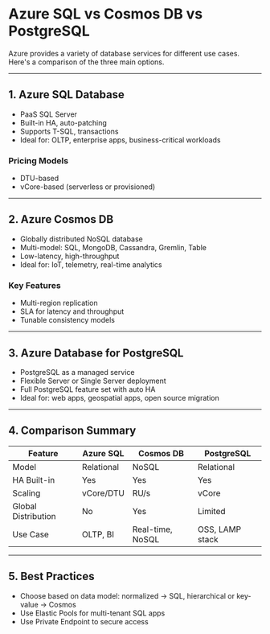 
# Azure SQL vs Cosmos DB vs PostgreSQL

Azure provides a variety of database services for different use cases. Here's a comparison of the three main options.

---

## 1. Azure SQL Database

- PaaS SQL Server
- Built-in HA, auto-patching
- Supports T-SQL, transactions
- Ideal for: OLTP, enterprise apps, business-critical workloads

### Pricing Models

- DTU-based
- vCore-based (serverless or provisioned)

---

## 2. Azure Cosmos DB

- Globally distributed NoSQL database
- Multi-model: SQL, MongoDB, Cassandra, Gremlin, Table
- Low-latency, high-throughput
- Ideal for: IoT, telemetry, real-time analytics

### Key Features

- Multi-region replication
- SLA for latency and throughput
- Tunable consistency models

---

## 3. Azure Database for PostgreSQL

- PostgreSQL as a managed service
- Flexible Server or Single Server deployment
- Full PostgreSQL feature set with auto HA
- Ideal for: web apps, geospatial apps, open source migration

---

## 4. Comparison Summary

| Feature               | Azure SQL    | Cosmos DB   | PostgreSQL |
|-----------------------|--------------|-------------|------------|
| Model                 | Relational   | NoSQL       | Relational |
| HA Built-in           | Yes          | Yes         | Yes        |
| Scaling               | vCore/DTU    | RU/s        | vCore      |
| Global Distribution   | No           | Yes         | Limited    |
| Use Case              | OLTP, BI     | Real-time, NoSQL | OSS, LAMP stack |

---

## 5. Best Practices

- Choose based on data model: normalized → SQL, hierarchical or key-value → Cosmos
- Use Elastic Pools for multi-tenant SQL apps
- Use Private Endpoint to secure access
